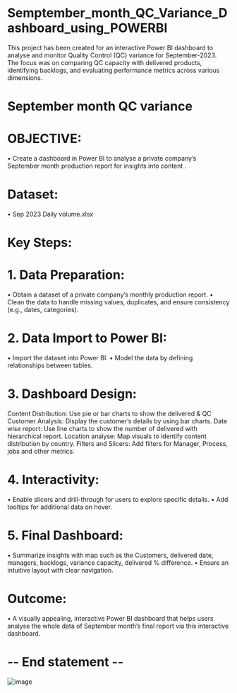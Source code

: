 # Semptember_month_QC_Variance_Dashboard_using_POWERBI
This project has been created for an interactive Power BI dashboard to analyse and monitor Quality Control  (QC) variance for September-2023. The focus was on comparing QC capacity with delivered products, identifying  backlogs, and evaluating performance metrics across various dimensions.
# September month QC variance 
# OBJECTIVE:
•	Create a dashboard in Power BI to analyse a private company’s September month production report for insights into content .
# Dataset:
•	Sep 2023 Daily volume.xlsx
# Key Steps:
# 1. Data Preparation:
•	Obtain a dataset of a private company’s monthly production report.
•	Clean the data to handle missing values, duplicates, and ensure consistency (e.g., dates, categories).
# 2. Data Import to Power BI:
•	Import the dataset into Power BI.
•	Model the data by defining relationships between tables.
# 3. Dashboard Design:
 Content Distribution: Use pie or bar charts to show the delivered & QC
Customer Analysis: Display the customer’s details by using bar charts.
Date wise report: Use line charts to show the number of delivered with hierarchical report.
Location analyse: Map visuals to identify content distribution by country.
Filters and Slicers: Add filters for Manager, Process, jobs and other metrics.

# 4. Interactivity:
•	Enable slicers and drill-through for users to explore specific details.
•	Add tooltips for additional data on hover.
# 5. Final Dashboard:
•	Summarize insights with map such as the Customers, delivered date, managers, backlogs, variance capacity, delivered % difference.
•	Ensure an intuitive layout with clear navigation.

# Outcome:
•	A visually appealing, interactive Power BI dashboard that helps users analyse the whole data of September month’s final report via this interactive dashboard.


# -- End statement --

![image](https://github.com/user-attachments/assets/1160ea78-a2d0-4f04-ac38-64bcda7cdafb)

